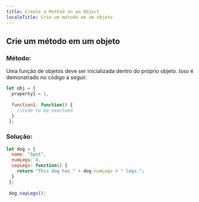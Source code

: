 ```yaml
---
title: Create a Method on an Object
localeTitle: Crie um método em um objeto
---
```

## Crie um método em um objeto

### Método:

Uma função de objetos deve ser inicializada dentro do próprio objeto. Isso é demonstrado no código a seguir.

```javascript
let obj = { 
  property1 = 1, 
 
  function1: function() { 
    //Code to be exectued 
  } 
 }; 
```

### Solução:

```javascript
let dog = { 
  name: "Spot", 
  numLegs: 4, 
  sayLegs: function() { 
    return "This dog has " + dog.numLegs + " legs."; 
  } 
 }; 
 
 dog.sayLegs(); 

```